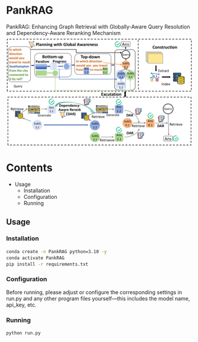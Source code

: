 # PankRAG
PankRAG: Enhancing Graph Retrieval with Globally-Aware Query Resolution and Dependency-Aware Reranking Mechanism
![overall workflow](methodology_00.png)

# Contents

- Usage
  - Installation
  - Configuration
  - Running

## Usage

### Installation

```bash
conda create -n PankRAG python=3.10 -y  
conda activate PankRAG  
pip install -r requirements.txt
`````
### Configuration

Before running, please adjust or configure the corresponding settings in run.py and any other program files yourself—this includes the model name, api_key, etc.

### Running

```bash
python run.py
`````
